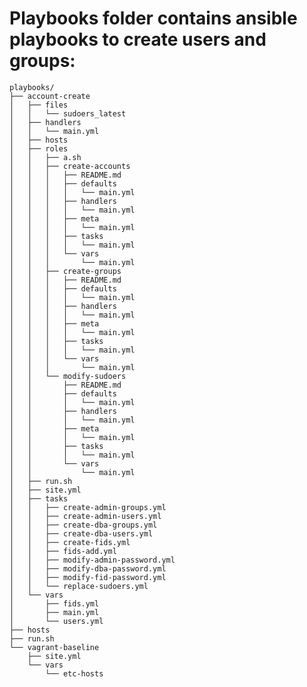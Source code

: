 # Playbooks folder contains ansible playbooks to create users and groups: 

    playbooks/
    ├── account-create
    │   ├── files
    │   │   └── sudoers_latest
    │   ├── handlers
    │   │   └── main.yml
    │   ├── hosts
    │   ├── roles
    │   │   ├── a.sh
    │   │   ├── create-accounts
    │   │   │   ├── README.md
    │   │   │   ├── defaults
    │   │   │   │   └── main.yml
    │   │   │   ├── handlers
    │   │   │   │   └── main.yml
    │   │   │   ├── meta
    │   │   │   │   └── main.yml
    │   │   │   ├── tasks
    │   │   │   │   └── main.yml
    │   │   │   └── vars
    │   │   │       └── main.yml
    │   │   ├── create-groups
    │   │   │   ├── README.md
    │   │   │   ├── defaults
    │   │   │   │   └── main.yml
    │   │   │   ├── handlers
    │   │   │   │   └── main.yml
    │   │   │   ├── meta
    │   │   │   │   └── main.yml
    │   │   │   ├── tasks
    │   │   │   │   └── main.yml
    │   │   │   └── vars
    │   │   │       └── main.yml
    │   │   └── modify-sudoers
    │   │       ├── README.md
    │   │       ├── defaults
    │   │       │   └── main.yml
    │   │       ├── handlers
    │   │       │   └── main.yml
    │   │       ├── meta
    │   │       │   └── main.yml
    │   │       ├── tasks
    │   │       │   └── main.yml
    │   │       └── vars
    │   │           └── main.yml
    │   ├── run.sh
    │   ├── site.yml
    │   ├── tasks
    │   │   ├── create-admin-groups.yml
    │   │   ├── create-admin-users.yml
    │   │   ├── create-dba-groups.yml
    │   │   ├── create-dba-users.yml
    │   │   ├── create-fids.yml
    │   │   ├── fids-add.yml
    │   │   ├── modify-admin-password.yml
    │   │   ├── modify-dba-password.yml
    │   │   ├── modify-fid-password.yml
    │   │   └── replace-sudoers.yml
    │   └── vars
    │       ├── fids.yml
    │       ├── main.yml
    │       └── users.yml
    ├── hosts
    ├── run.sh
    └── vagrant-baseline
        ├── site.yml
        └── vars
            └── etc-hosts
    
